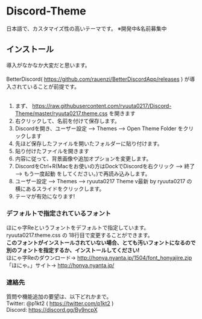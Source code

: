 # Discord-Theme
日本語で、カスタマイズ性の高いテーマです。
※開発中&名前募集中

## インストール
導入がなかなか大変だと思います。<br><br>
BetterDiscord( https://github.com/rauenzi/BetterDiscordApp/releases ) が導入されていることが前提です。<br><br>
1. まず、 https://raw.githubusercontent.com/ryuuta0217/Discord-Theme/master/ryuuta0217.theme.css を開きます<br>
2. 右クリックして、名前を付けて保存します。<br>
3. Discordを開き、ユーザー設定 --> Themes --> Open Theme Folder をクリックします
4. 先ほど保存したファイルを開いたフォルダーに貼り付けます。<br>
5. 貼り付けたファイルを開きます<br>
6. 内容に従って、背景画像や追加オプションを変更します。<br>
7. DiscordをCtrl+R(Macをお使いの方はDockでDiscordを右クリック --> 終了 --> もう一度起動 をしてください。)で再読み込みします。<br>
8. ユーザー設定 --> Themes --> ryuuta0217 Theme v最新 by ryuuta0217 の横にあるスライドをクリックします。<br>
9. テーマが有効になります!<br>

### デフォルトで指定されているフォント
ほにゃ字Reというフォントをデフォルトで指定しています。<br>
ryuuta0217.theme.css の 18行目で変更することができます。<br>
<b>このフォントがインストールされていない場合、とても汚いフォントになるので別のフォントを指定するか、インストールしてください!</b><br>
ほにゃ字Reのダウンロード-> http://honya.nyanta.jp/1504/font_honyajire.zip <br>
「ほにゃ。」サイト-> http://honya.nyanta.jp/ <br>

### 連絡先
質問や機能追加の要望は、以下どれかまで。<br>
Twitter: @p1kt2 ( https://twitter.com/p1kt2 )<br>
Discord: https://discord.gg/By9ncpX <br>
